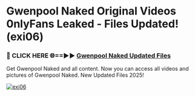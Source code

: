 # Gwenpool Naked Original Videos 0nlyFans Leaked - Files Updated! (exi06)

<h3>🔴 CLICK HERE 🌐==►► <a href="https://tinyurl.com/yckcrads" rel="nofollow">Gwenpool Naked Updated Files</a></h3>

Get Gwenpool Naked and all content. Now you can access all videos and pictures of Gwenpool Naked. New Updated Files 2025!

[![exi06](https://i.imgur.com/hpKpOFt.gif)](https://tinyurl.com/yckcrads)
